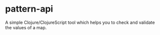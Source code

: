 # pattern-api
A simple Clojure/ClojureScript tool which helps you to check and validate the values of a map.
